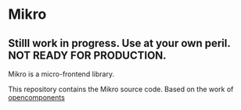 # Mikro

## Stilll work in progress. Use at your own peril. NOT READY FOR PRODUCTION.

Mikro is a micro-frontend library.

This repository contains the Mikro source code. Based on the work of [opencomponents](https://github.com/opencomponents/)

